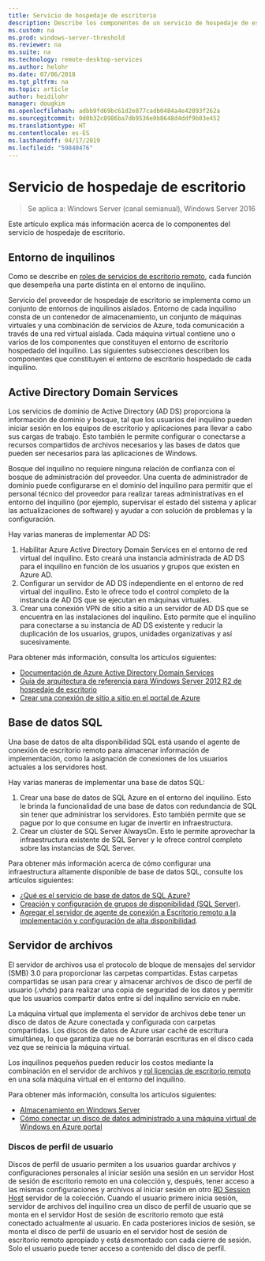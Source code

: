 ```yaml
---
title: Servicio de hospedaje de escritorio
description: Describe los componentes de un servicio de hospedaje de escritorio.
ms.custom: na
ms.prod: windows-server-threshold
ms.reviewer: na
ms.suite: na
ms.technology: remote-desktop-services
ms.author: helohr
ms.date: 07/06/2018
ms.tgt_pltfrm: na
ms.topic: article
author: heidilohr
manager: dougkim
ms.openlocfilehash: adbb9fd69bc61d2e877cadb0484a4e42093f262a
ms.sourcegitcommit: 0d0b32c8986ba7db9536e0b8648d4ddf9b03e452
ms.translationtype: HT
ms.contentlocale: es-ES
ms.lasthandoff: 04/17/2019
ms.locfileid: "59840476"
---
```

# <a name="desktop-hosting-service"></a>Servicio de hospedaje de escritorio

>Se aplica a: Windows Server (canal semianual), Windows Server 2016

Este artículo explica más información acerca de lo componentes del servicio de hospedaje de escritorio.

## <a name="tenant-environment"></a>Entorno de inquilinos

Como se describe en [roles de servicios de escritorio remoto](rds-roles.md), cada función que desempeña una parte distinta en el entorno de inquilino.

Servicio del proveedor de hospedaje de escritorio se implementa como un conjunto de entornos de inquilinos aislados. Entorno de cada inquilino consta de un contenedor de almacenamiento, un conjunto de máquinas virtuales y una combinación de servicios de Azure, toda comunicación a través de una red virtual aislada. Cada máquina virtual contiene uno o varios de los componentes que constituyen el entorno de escritorio hospedado del inquilino. Las siguientes subsecciones describen los componentes que constituyen el entorno de escritorio hospedado de cada inquilino.

## <a name="active-directory-domain-services"></a>Active Directory Domain Services

Los servicios de dominio de Active Directory (AD DS) proporciona la información de dominio y bosque, tal que los usuarios del inquilino pueden iniciar sesión en los equipos de escritorio y aplicaciones para llevar a cabo sus cargas de trabajo. Esto también le permite configurar o conectarse a recursos compartidos de archivos necesarios y las bases de datos que pueden ser necesarios para las aplicaciones de Windows.

Bosque del inquilino no requiere ninguna relación de confianza con el bosque de administración del proveedor. Una cuenta de administrador de dominio puede configurarse en el dominio del inquilino para permitir que el personal técnico del proveedor para realizar tareas administrativas en el entorno del inquilino (por ejemplo, supervisar el estado del sistema y aplicar las actualizaciones de software) y ayudar a con solución de problemas y la configuración.

Hay varias maneras de implementar AD DS:

1. Habilitar Azure Active Directory Domain Services en el entorno de red virtual del inquilino. Esto creará una instancia administrada de AD DS para el inquilino en función de los usuarios y grupos que existen en Azure AD.
2. Configurar un servidor de AD DS independiente en el entorno de red virtual del inquilino. Esto le ofrece todo el control completo de la instancia de AD DS que se ejecutan en máquinas virtuales.
3. Crear una conexión VPN de sitio a sitio a un servidor de AD DS que se encuentra en las instalaciones del inquilino. Esto permite que el inquilino para conectarse a su instancia de AD DS existente y reducir la duplicación de los usuarios, grupos, unidades organizativas y así sucesivamente.

Para obtener más información, consulta los artículos siguientes:

* [Documentación de Azure Active Directory Domain Services](https://docs.microsoft.com/azure/active-directory-domain-services/)
* [Guía de arquitectura de referencia para Windows Server 2012 R2 de hospedaje de escritorio](https://docs.microsoft.com/azure/vpn-gateway/vpn-gateway-howto-site-to-site-resource-manager-portal)
* [Crear una conexión de sitio a sitio en el portal de Azure](https://docs.microsoft.com/azure/vpn-gateway/vpn-gateway-howto-site-to-site-resource-manager-portal)

## <a name="sql-database"></a>Base de datos SQL

Una base de datos de alta disponibilidad SQL está usando el agente de conexión de escritorio remoto para almacenar información de implementación, como la asignación de conexiones de los usuarios actuales a los servidores host.

Hay varias maneras de implementar una base de datos SQL:

1. Crear una base de datos de SQL Azure en el entorno del inquilino. Esto le brinda la funcionalidad de una base de datos con redundancia de SQL sin tener que administrar los servidores. Esto también permite que se pague por lo que consume en lugar de invertir en infraestructura.
2. Crear un clúster de SQL Server AlwaysOn. Esto le permite aprovechar la infraestructura existente de SQL Server y le ofrece control completo sobre las instancias de SQL Server.

Para obtener más información acerca de cómo configurar una infraestructura altamente disponible de base de datos SQL, consulte los artículos siguientes:

* [¿Qué es el servicio de base de datos de SQL Azure?](https://docs.microsoft.com/azure/sql-database/sql-database-technical-overview)
* [Creación y configuración de grupos de disponibilidad (SQL Server)](https://docs.microsoft.com/sql/database-engine/availability-groups/windows/creation-and-configuration-of-availability-groups-sql-server?view=sql-server-2017).
* [Agregar el servidor de agente de conexión a Escritorio remoto a la implementación y configuración de alta disponibilidad](rds-connection-broker-cluster.md).

## <a name="file-server"></a>Servidor de archivos

El servidor de archivos usa el protocolo de bloque de mensajes del servidor (SMB) 3.0 para proporcionar las carpetas compartidas. Estas carpetas compartidas se usan para crear y almacenar archivos de disco de perfil de usuario (.vhdx) para realizar una copia de seguridad de los datos y permitir que los usuarios compartir datos entre sí del inquilino servicio en nube.

La máquina virtual que implementa el servidor de archivos debe tener un disco de datos de Azure conectada y configurada con carpetas compartidas. Los discos de datos de Azure usar caché de escritura simultánea, lo que garantiza que no se borrarán escrituras en el disco cada vez que se reinicia la máquina virtual.

Los inquilinos pequeños pueden reducir los costos mediante la combinación en el servidor de archivos y [rol licencias de escritorio remoto](rds-roles.md#remote-desktop-licensing) en una sola máquina virtual en el entorno del inquilino.

Para obtener más información, consulta los artículos siguientes:

* [Almacenamiento en Windows Server](../../storage/storage.md)
* [Cómo conectar un disco de datos administrado a una máquina virtual de Windows en Azure portal](https://docs.microsoft.com/azure/virtual-machines/windows/attach-managed-disk-portal?toc=%2Fazure%2Fvirtual-machines%2Fwindows%2Fclassic%2Ftoc.json)

### <a name="user-profile-disks"></a>Discos de perfil de usuario

Discos de perfil de usuario permiten a los usuarios guardar archivos y configuraciones personales al iniciar sesión una sesión en un servidor Host de sesión de escritorio remoto en una colección y, después, tener acceso a las mismas configuraciones y archivos al iniciar sesión en otro [RD Session Host](rds-roles.md#remote-desktop-session-host) servidor de la colección. Cuando el usuario primero inicia sesión, servidor de archivos del inquilino crea un disco de perfil de usuario que se monta en el servidor Host de sesión de escritorio remoto que está conectado actualmente al usuario. En cada posteriores inicios de sesión, se monta el disco de perfil de usuario en el servidor host de sesión de escritorio remoto apropiado y está desmontado con cada cierre de sesión. Solo el usuario puede tener acceso a contenido del disco de perfil.